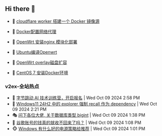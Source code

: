 ## Hi there 👋

<!--
**dkyg666/dkyg666** is a ✨ _special_ ✨ repository because its `README.md` (this file) appears on your GitHub profile.

Here are some ideas to get you started:

- 🔭 I’m currently working on ...
- 🌱 I’m currently learning ...
- 👯 I’m looking to collaborate on ...
- 🤔 I’m looking for help with ...
- 💬 Ask me about ...
- 📫 How to reach me: ...
- 😄 Pronouns: ...
- ⚡ Fun fact: ...
-->

<!-- BLOG-POST-LIST:START -->
- 🦩 [cloudflare worker 搭建一个 Docker 镜像源](http://blog.1996099.xyz/archives/cloudflare-worker-da-jian-yi-ge-docker-jing-xiang-zhan) 

- 🚦 [Docker配置网络代理](http://blog.1996099.xyz/archives/dockerpei-zhi-wang-luo-dai-li) 

- 🫶 [OpenWrt 安装nginx 模块化部署](http://blog.1996099.xyz/archives/openwrt-an-zhuang-nginx-mo-kuai-hua-bu-shu) 

- 🦄 [Ubuntu编译Openwrt](http://blog.1996099.xyz/archives/ubuntuzi-bian-yi-openwrt) 

- 🐻 [OpenWrt overlay磁盘扩容](http://blog.1996099.xyz/archives/openwrt-overlay) 

- 🤖 [CentOS 7 安装Docker环境](http://blog.1996099.xyz/archives/centos-docker) 
<!-- BLOG-POST-LIST:END -->

### v2ex-全站热点
<!-- v2ex:START -->
- 🥸 [字节跳动 AI 技术训练营，开启报名](https://www.v2ex.com/t/1078711#reply0) | Wed Oct 09 2024 2:58 PM
- 🤗 [Windows11 24H2 中的 explorer 强制 recall 作为 dependency](https://www.v2ex.com/t/1078706#reply5) | Wed Oct 09 2024 2:21 PM
- 🎭 [问下各位大佬, 关于数据库类型 bigint](https://www.v2ex.com/t/1078696#reply3) | Wed Oct 09 2024 1:38 PM
- 🥷 [谷歌账号的钱真的就收不回来了吗？](https://www.v2ex.com/t/1078693#reply0) | Wed Oct 09 2024 1:08 PM
- 🐵 [Windows 有什么好的电源策略给推荐](https://www.v2ex.com/t/1078691#reply2) | Wed Oct 09 2024 1:01 PM<!-- v2ex:END -->

